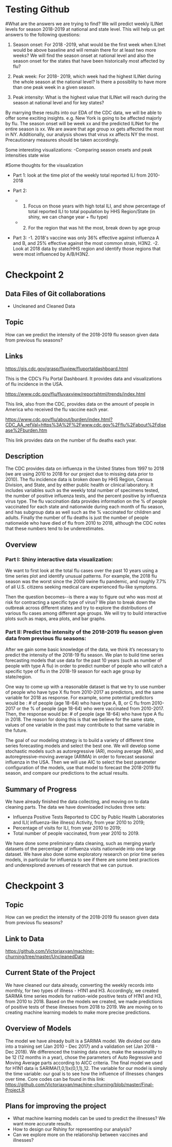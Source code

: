 # Testing Github

#What are the answers we are trying to find?
We will predict weekly ILINet levels for season 2018-2019 at national and state level. This will help us get answers to the following questions:

1.	Season onset: For 2018 -2019, what would be the first week when ILInet would be above baseline and will remain there for at least two more weeks? We will find the season onset at national level and also the season onset for the states that have been historically most affected by flu?

2.	Peak week: For 2018- 2019, which week had the highest ILINet during the whole season at the national level? Is there a possiblity to have more than one peak week in a given season.

3.	Peak intensity: What is the highest value that ILINet  will reach during the season at national level and for key states?

By marrying these results into our EDA of the CDC data, we will be able to offer some exciting insights. e.g.  New York is going to be affected majorly by flu. The season onset will be week xx and the predicted ILINet for the entire season is xx. We are aware that age group xx gets affected the most in NY. Additionally, our analysis shows that virus xx affects NY the most. Precautionary measures should be taken accordingly.

Some interesting visualizations:
-Comparing season onsets and peak intensities state wise


#Some thoughts for the visualization
- Part 1: look at the time plot of the weekly total reported ILI from 2010-2018

- Part 2:
  - 1. Focus on those years with high total ILI, and show percentage of total reported ILI to total         population by HHS Region/State (in shiny, we can change year + flu type)
  - 2. For the region that was hit the most, break down by age group



- Part 3:
  -1. 2018's vaccine was only 36% effective against influenza A and B, and 25% effective against the       most common strain, H3N2.
  -2.  Look at 2018 data by state/HHS region and identify those regions that were most influenced by       A/B/H3N2.






# Checkpoint 2

## Data Files of Git collaborations

- Uncleaned and Cleaned Data

## Topic
How can we predict the intensity of the 2018-2019 flu season given data from previous flu seasons?

## Links
https://gis.cdc.gov/grasp/fluview/fluportaldashboard.html

This is the CDC’s Flu Portal Dashboard. It provides data and visualizations of flu incidence in the USA.

https://www.cdc.gov/flu/fluvaxview/reportshtml/trends/index.html

This link, also from the CDC, provides data on the amount of people in America who received the flu vaccine each year.

https://www.cdc.gov/flu/about/burden/index.html?CDC_AA_refVal=https%3A%2F%2Fwww.cdc.gov%2Fflu%2Fabout%2Fdisease%2Fburden.htm

This link provides data on the number of flu deaths each year.

## Description 

The CDC provides data on influenza in the United States from 1997 to 2018 (we are using 2010 to 2018 for our project due to missing data prior to 2010). The flu incidence data is broken down by HHS Region, Census Division, and State, and by either public health or clinical laboratory. It includes variables such as the weekly total number of specimens tested, the number of positive influenza tests, and the percent positive by influenza virus type. The flu vaccination data provides information on the % of people vaccinated for each state and nationwide during each month of flu season, and has subgroup data as well such as the % vaccinated for children and adults. Finally the number of flu deaths is just the number of people nationwide who have died of flu from 2010 to 2018, although the CDC notes that these numbers tend to be underestimates.

## Overview

### Part I: Shiny interactive data visualization:

We want to first look at the total flu cases over the past 10 years using a time series plot and identify unusual patterns. For example, the 2018 flu season was the worst since the 2009 swine flu pandemic, and roughly 7.7% of all U.S. citizens seeking medical care experienced flu-like symptoms. 

Then the question becomes--is there a way to figure out who was most at risk for contracting a specific type of virus? We plan to break down the outbreak across different states and try to explore the distributions of various flu cases among different age groups. We will try to build interactive plots such as maps, area plots, and bar graphs.

### Part II: Predict the intensity of the 2018-2019 flu season given data from previous flu seasons: 

After we gain some basic knowledge of the data, we think it’s necessary to predict the intensity of the 2018-19 flu season. We plan to build time series forecasting models that use data for the past 10 years (such as number of people with type A flu) in order to predict number of people who will catch a specific type of flu in the 2018-19 season for each age group by state/region. 

One way to come up with a reasonable dataset is that we try to use number of people who have type X flu from 2010-2017 as predictors, and the same variable for 2018 as response. For example, some potential predictors would be : # of people (age 18-64) who have type A, B, or C flu from 2010-2017 or the % of people (age 18-64) who were vaccinated from 2010-2017. Then, the response would be: # of people (age 18-64) who have type A flu in 2018. The reason for doing this is that we believe for the same state, values of one variable in the past may contribute to that same variable in the future.

The goal of our modeling strategy is to build a variety of different time series forecasting models and select the best one. We will develop some stochastic models such as autoregressive (AR), moving average (MA), and autoregressive-moving average (ARIMA) in order to forecast seasonal influenza in the USA. Then we will use AIC to select the best parameter configuration of the models, use that model to forecast the 2018-2019 flu season, and compare our predictions to the actual results.

## Summary of Progress

We have already finished the data collecting, and moving on to data cleaning parts. The data we have downloaded includes three sets:
- Influenza Positive Tests Reported to CDC by Public Health Laboratories and ILI( influenza-like illness) Activity, from year 2010 to 2019;
- Percentage of visits for ILI, from year 2010 to 2019;
- Total number of people vaccinated, from year 2010 to 2019.

We have done some preliminary data cleaning, such as merging yearly datasets of the percentage of influenza visits nationwide into one large dataset. We have also done some exploratory research on prior time series models, in particular for influenza to see if there are some best practices and underexplored avenues of research that we can pursue. 

# Checkpoint 3

## Topic

How can we predict the intensity of the 2018-2019 flu season given data from previous flu seasons?

## Link to Data

https://github.com/Victoriaxyan/machine-churning/tree/master/UncleanedData

## Current State of the Project

We have cleaned our data already, converting the weekly records into monthly, for two types of illness - H1N1 and H3. Accordingly, we created SARIMA time series models for nation-wide positive tests of H1N1 and H3, from 2010 to 2018. Based on the models we created, we made predictions of positive tests of these illnesses from 2018 to 2019. We are moving on to creating machine learning models to make more precise predictions.

## Overview of Models

The model we have already built is a SARIMA model. We divided our data into a training set (Jan 2010 - Dec 2017) and a validation set (Jan 2018 - Dec 2018). We differenced the training data once, make the seasonality to be 12 (12 months in a year), chose the parameters of Auto Regressive and Moving Average parts according to AICC criteria. The final model we used for H1N1 data is SARIMA(1,0,1)x(0,1,1)_12.
The variable for our model is simply the time variable: our goal is to see how the influence of illnesses changes over time. Core codes can be found in this link: https://github.com/Victoriaxyan/machine-churning/blob/master/Final-Project.R

## Plans for improving the project
- What machine learning models can be used to predict the illnesses? We want more accurate results.
- How to design our Rshiny for representing our analysis?
- Can we explore more on the relationship between vaccines and illnesses?
